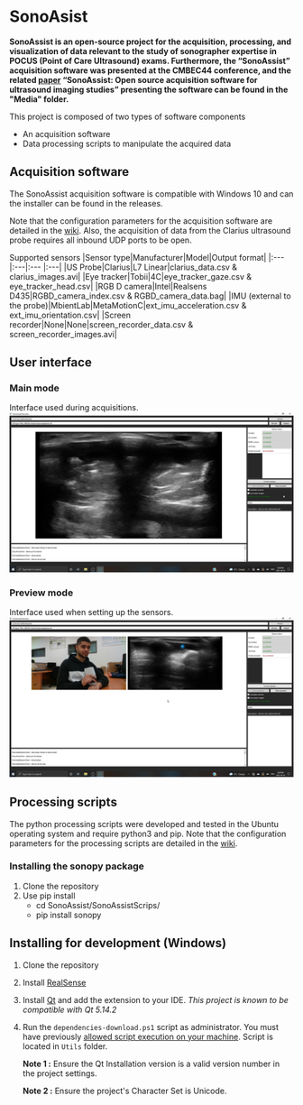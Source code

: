 # SonoAsist

**SonoAssist is an open-source project for the acquisition, processing, and visualization of data relevant to the study of sonographer expertise in POCUS (Point of Care Ultrasound) exams. Furthermore, the “SonoAssist” acquisition software was presented at the CMBEC44 conference, and the related [paper](Media/paper.pdf) “SonoAssist: Open source acquisition software for ultrasound imaging studies” presenting the software can be found in the "Media" folder.**

This project is composed of two types of software components
* An acquisition software
* Data processing scripts to manipulate the acquired data

## Acquisition software

The SonoAssist acquisition software is compatible with Windows 10 and can the installer can be found in the releases. 

Note that the configuration parameters for the acquisition software are detailed in the [wiki](https://github.com/OneWizzardBoi/SonoAsist/wiki/Acquisition-software-configuration). Also, the acquisition of data from the Clarius ultrasound probe requires all inbound UDP ports to be open.

Supported sensors
|Sensor type|Manufacturer|Model|Output format|
|:--- |:---|:--- |:---|
|US Probe|Clarius|L7 Linear|clarius_data.csv & clarius_images.avi|
|Eye tracker|Tobii|4C|eye_tracker_gaze.csv & eye_tracker_head.csv|
|RGB D camera|Intel|Realsens D435|RGBD_camera_index.csv & RGBD_camera_data.bag|
|IMU (external to the probe)|MbientLab|MetaMotionC|ext_imu_acceleration.csv & ext_imu_orientation.csv|
|Screen recorder|None|None|screen_recorder_data.csv & screen_recorder_images.avi|

## User interface

### Main mode
Interface used during acquisitions.
![](Media/main_mode.jpg)

### Preview mode
Interface used when setting up the sensors.
![](Media/preview_mode.jpg)


## Processing scripts

The python processing scripts were developed and tested in the Ubuntu operating system and require python3 and pip.
Note that the configuration parameters for the processing scripts are detailed in the [wiki](https://github.com/OneWizzardBoi/SonoAsist/wiki/Processing-scripts-configuration).

### Installing the sonopy package
1. Clone the repository
2. Use pip install
    - cd SonoAssist/SonoAssistScrips/
    - pip install sonopy

## Installing for development (Windows)

1. Clone the repository
2. Install [RealSense](https://www.intelrealsense.com/sdk-2/)
3. Install [Qt](https://www.qt.io/download-open-source?hsCtaTracking=9f6a2170-a938-42df-a8e2-a9f0b1d6cdce%7C6cb0de4f-9bb5-4778-ab02-bfb62735f3e5) and add the extension to your IDE. _This project is known to be compatible with Qt 5.14.2_
4. Run the `dependencies-download.ps1` script as administrator. You must have previously [allowed script execution on your machine](https://docs.microsoft.com/en-us/powershell/module/microsoft.powershell.security/set-executionpolicy?view=powershell-7.1). Script is located in `Utils` folder.

    **Note 1 :** Ensure the Qt Installation version is a valid version number in the project settings.

    **Note 2 :** Ensure the project's Character Set is Unicode.
